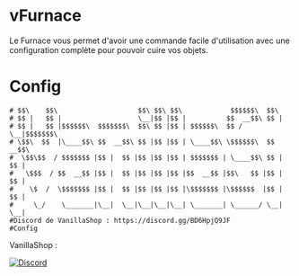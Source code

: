 # vFurnace
Le Furnace vous permet d'avoir une commande facile d'utilisation avec une configuration complète pour pouvoir cuire vos objets.

# Config
```
# $$\    $$\                    $$\ $$\ $$\            $$$$$$\  $$\       
# $$ |   $$ |                   \__|$$ |$$ |          $$  __$$\ $$ |      
# $$ |   $$ |$$$$$$\  $$$$$$$\  $$\ $$ |$$ | $$$$$$\  $$ /  \__|$$$$$$$\  
# \$$\  $$  |\____$$\ $$  __$$\ $$ |$$ |$$ | \____$$\ \$$$$$$\  $$  __$$\ 
#  \$$\$$  / $$$$$$$ |$$ |  $$ |$$ |$$ |$$ | $$$$$$$ | \____$$\ $$ |  $$ |
#   \$$$  / $$  __$$ |$$ |  $$ |$$ |$$ |$$ |$$  __$$ |$$\   $$ |$$ |  $$ |
#    \$  /  \$$$$$$$ |$$ |  $$ |$$ |$$ |$$ |\$$$$$$$ |\$$$$$$  |$$ |  $$ |
#     \_/    \_______|\__|  \__|\__|\__|\__| \_______| \______/ \__|  \__|
#Discord de VanillaShop : https://discord.gg/BD6HpjQ9JF                                                                        
#Config
```
VanillaShop :

[![Discord](https://img.shields.io/discord/1260916536718135328?label=Discord&logo=discord&color=blue)](https://discord.gg/HGJG7EsYKx )
